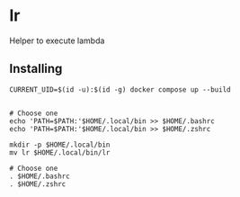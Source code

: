 # lr

Helper to execute lambda

## Installing
```shell
CURRENT_UID=$(id -u):$(id -g) docker compose up --build


# Choose one
echo 'PATH=$PATH:'$HOME/.local/bin >> $HOME/.bashrc
echo 'PATH=$PATH:'$HOME/.local/bin >> $HOME/.zshrc

mkdir -p $HOME/.local/bin
mv lr $HOME/.local/bin/lr

# Choose one
. $HOME/.bashrc
. $HOME/.zshrc
```
